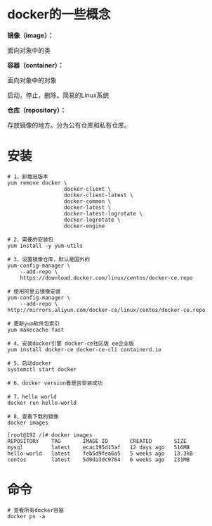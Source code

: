 

# docker的一些概念



**镜像（image）：**

面向对象中的类

**容器（container）：**

面向对象中的对象

启动，停止，删除。简易的Linux系统

**仓库（repository）：**

存放镜像的地方。分为公有仓库和私有仓库。



# 安装

```shell
# 1、卸载旧版本
yum remove docker \
                  docker-client \
                  docker-client-latest \
                  docker-common \
                  docker-latest \
                  docker-latest-logrotate \
                  docker-logrotate \
                  docker-engine
                  
# 2、需要的安装包
yum install -y yum-utils

# 3、设置镜像仓库，默认是国外的
yum-config-manager \
    --add-repo \
    https://download.docker.com/linux/centos/docker-ce.repo
    
# 使用阿里云镜像安装
yum-config-manager \
    --add-repo \
http://mirrors.aliyun.com/docker-ce/linux/centos/docker-ce.repo

# 更新yum软件包索引
yum makecache fast

# 4、安装docker引擎 docker-ce社区版 ee企业版
yum install docker-ce docker-ce-cli containerd.io

# 5、启动docker
systemctl start docker

# 6、docker version看是否安装成功

# 7、hello world
docker run hello-world

# 8、查看下载的镜像
docker images

[root@192 /]# docker images
REPOSITORY    TAG       IMAGE ID       CREATED       SIZE
mysql         latest    ecac195d15af   12 days ago   516MB
hello-world   latest    feb5d9fea6a5   5 weeks ago   13.3kB
centos        latest    5d0da3dc9764   6 weeks ago   231MB

```





# 命令



```shell
# 查看所有docker容器
docker ps -a
```

















